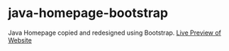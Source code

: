 # java-homepage-bootstrap
Java Homepage copied and redesigned using Bootstrap.
[Live Preview of Website](https://droidhazard.github.io/java-homepage-bootstrap/)
